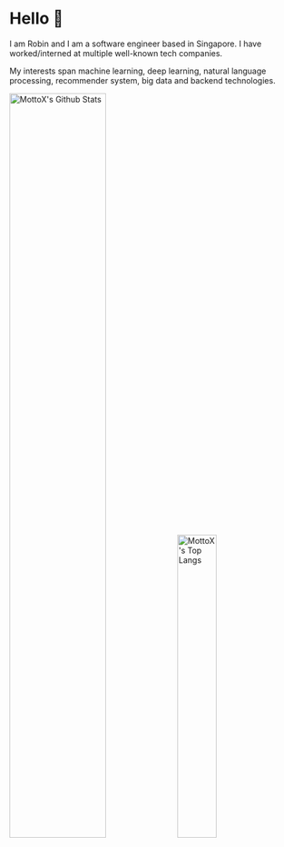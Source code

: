 # Hello 👋

I am Robin and I am a software engineer based in Singapore. I have worked/interned at multiple well-known tech companies.

My interests span machine learning, deep learning, natural language processing, recommender system, big data and backend technologies.

<p>
  <img src="https://github-readme-stats.vercel.app/api?username=mottox&show_icons=true&hide_border=true&count_private=true&include_all_commits=true" alt="MottoX's Github Stats" width="58%" />
  <img src="https://github-readme-stats.vercel.app/api/top-langs/?username=mottox&layout=compact&hide_border=true&langs_count=10" alt="MottoX's Top Langs" width="37%" /> 
</p>
